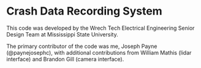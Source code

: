 # Crash Data Recording System

This code was developed by the Wrech Tech Electrical Engineering Senior Design Team at Mississippi State University. 

The primary contributor of the code was me, Joseph Payne (@paynejosephc), with additional contributions from William Mathis (lidar interface) and Brandon Gill (camera interface). 
